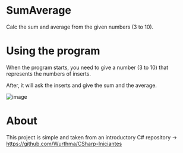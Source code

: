 # SumAverage
Calc the sum and average from the given numbers (3 to 10).

# Using the program
When the program starts, you need to give a number (3 to 10) that represents the numbers of inserts.

After, it will ask the inserts and give the sum and the average.

![image](https://github.com/icaroccaetano/SumAverage/assets/84483036/e0c343cd-f5fe-4b7e-a877-88f7a1932506)


# About
This project is simple and taken from an introductory C# repository -> https://github.com/Wurthma/CSharp-Iniciantes
